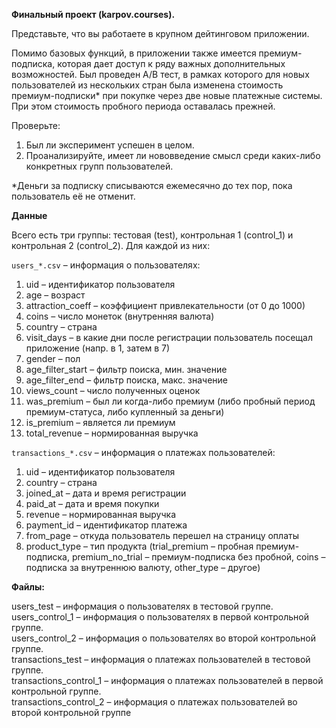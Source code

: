 **Финальный проект (karpov.courses).**

Представьте, что вы работаете в крупном дейтинговом приложении.

Помимо базовых функций, в приложении также имеется премиум-подписка, которая дает доступ к ряду важных дополнительных возможностей. Был проведен A/B тест, в рамках которого для новых пользователей из нескольких стран была изменена стоимость премиум-подписки* при покупке через две новые платежные системы. При этом стоимость пробного периода оставалась прежней.

Проверьте:

1. Был ли эксперимент успешен в целом.
2. Проанализируйте, имеет ли нововведение смысл среди каких-либо конкретных групп пользователей.

*Деньги за подписку списываются ежемесячно до тех пор, пока пользователь её не отменит.

**Данные**

Всего есть три группы: тестовая (test), контрольная 1 (control_1) и контрольная 2 (control_2). Для каждой из них:

`users_*.csv` – информация о пользователях:

1. uid – идентификатор пользователя
2. age – возраст
3. attraction_coeff – коэффициент привлекательности (от 0 до 1000)
4. coins – число монеток (внутренняя валюта)
5. country – страна  
6. visit_days – в какие дни после регистрации пользователь посещал приложение (напр. в 1, затем в 7)
7. gender – пол
8. age_filter_start  – фильтр поиска, мин. значение 
9. age_filter_end  – фильтр поиска, макс. значение 
10. views_count – число полученных оценок 
11. was_premium – был ли когда-либо премиум (либо пробный период премиум-статуса, либо купленный за деньги)
12. is_premium –  является ли премиум
13. total_revenue – нормированная выручка 

`transactions_*.csv` – информация о платежах пользователей:

1. uid – идентификатор пользователя
2. country – страна
3. joined_at – дата и время регистрации
4. paid_at – дата и время покупки
5. revenue – нормированная выручка
6. payment_id – идентификатор платежа
7. from_page – откуда пользователь перешел на страницу оплаты
8. product_type – тип продукта (trial_premium – пробная премиум-подписка, premium_no_trial – премиум-подписка без пробной, coins – подписка за внутреннюю валюту, other_type – другое) 

**Файлы:**

users_test – информация о пользователях в тестовой группе.  
users_control_1 – информация о пользователях в первой контрольной группе.  
users_control_2 – информация о пользователях во второй контрольной группе.  
transactions_test – информация о платежах пользователей в тестовой группе.  
transactions_control_1 – информация о платежах пользователей в первой контрольной группе.  
transactions_control_2 – информация о платежах пользователей во второй контрольной группе 

